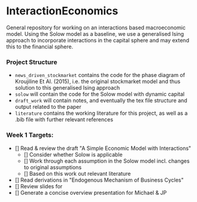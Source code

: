 # InteractionEconomics
General repository for working on an interactions based macroeconomic model. Using the Solow model as a baseline, we use a generalised Ising approach to incorporate interactions in the capital sphere and may extend this to the financial sphere.

### Project Structure
* `news_driven_stockmarket` contains the code for the phase diagram of Kroujiline Et Al. (2015), i.e. the original stockmarket model and thus solution to this generalised Ising approach
* `solow` will contain the code for the Solow model with dynamic capital
* `draft_work` will contain notes, and eventually the tex file structure and output related to the paper
* `literature` contains the working literature for this project, as well as a .bib file with further relevant references

### Week 1 Targets:
- [] Read & review the draft "A Simple Economic Model with Interactions"
    - [] Consider whether Solow is applicable
    - [] Work through each assumption in the Solow model incl. changes to original assumptions
    - [] Based on this work out relevant literature
- [] Read derivations in "Endogenous Mechanism of Business Cycles"
- [] Review slides for
- [] Generate a concise overview presentation for Michael & JP
